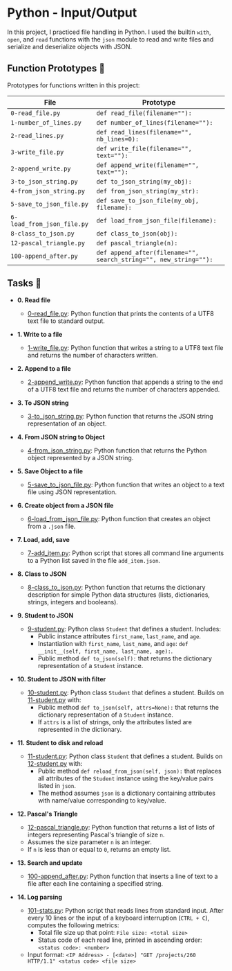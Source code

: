 # Python - Input/Output

In this project, I practiced file handling in Python. I used the builtin `with`, `open`, and `read` functions with the `json` module to read and write files and serialize and deserialize objects with JSON.

## Function Prototypes :floppy_disk:

Prototypes for functions written in this project:

| File                       | Prototype                                                         |
| -------------------------- | ----------------------------------------------------------------- |
| `0-read_file.py`           | `def read_file(filename=""):`                                     |
| `1-number_of_lines.py`     | `def number_of_lines(filename=""):`                               |
| `2-read_lines.py`          | `def read_lines(filename="", nb_lines=0):`                        |
| `3-write_file.py`          | `def write_file(filename="", text=""):`                           |
| `2-append_write.py`        | `def append_write(filename="", text=""):`                         |
| `3-to_json_string.py`      | `def to_json_string(my_obj):`                                     |
| `4-from_json_string.py`    | `def from_json_string(my_str):`                                   |
| `5-save_to_json_file.py`   | `def save_to_json_file(my_obj, filename):`                        |
| `6-load_from_json_file.py` | `def load_from_json_file(filename):`                              |
| `8-class_to_json.py`       | `def class_to_json(obj):`                                         |
| `12-pascal_triangle.py`    | `def pascal_triangle(n):`                                         |
| `100-append_after.py`      | `def append_after(filename="", search_string="", new_string=""):` |

## Tasks :page_with_curl:

- **0. Read file**

  - [0-read_file.py](./0-read_file.py): Python function that prints the contents of a UTF8 text file to standard output.

- **1. Write to a file**

  - [1-write_file.py](./1-write_file.py): Python function that writes a string to a UTF8 text file and returns the number of characters written.

- **2. Append to a file**

  - [2-append_write.py](./2-append_write.py): Python function that appends a string to the end of a UTF8 text file and returns the number of characters appended.

- **3. To JSON string**

  - [3-to_json_string.py](./3-to_json_string.py): Python function that returns the JSON string representation of an object.

- **4. From JSON string to Object**

  - [4-from_json_string.py](./4-from_json_string.py): Python function that returns the Python object represented by a JSON string.

- **5. Save Object to a file**

  - [5-save_to_json_file.py](./5-save_to_json_file.py): Python function that writes an object to a text file using JSON representation.

- **6. Create object from a JSON file**

  - [6-load_from_json_file.py](./6-load_from_json_file.py): Python function that creates an object from a `.json` file.

- **7. Load, add, save**

  - [7-add_item.py](./7-add_item.py): Python script that stores all command line arguments to a Python list saved in the file `add_item.json`.

- **8. Class to JSON**

  - [8-class_to_json.py](./8-class_to_json.py): Python function that returns the dictionary description for simple Python data structures (lists, dictionaries, strings, integers and booleans).

- **9. Student to JSON**

  - [9-student.py](./9-student.py): Python class `Student` that defines a student. Includes:
    - Public instance attributes `first_name`, `last_name`, and `age`.
    - Instantiation with `first_name`, `last_name`, and `age`: `def __init__(self, first_name, last_name, age):`.
    - Public method `def to_json(self):` that returns the dictionary representation of a `Student` instance.

- **10. Student to JSON with filter**

  - [10-student.py](./10-student.py): Python class `Student` that defines a student. Builds on [11-student.py](./11-student.py) with:
    - Public method `def to_json(self, attrs=None):` that returns the dictionary representation of a `Student` instance.
    - If `attrs` is a list of strings, only the attributes listed are represented in the dictionary.

- **11. Student to disk and reload**

  - [11-student.py](./11-student.py): Python class `Student` that defines a student. Builds on [12-student.py](./12-student.py) with:
    - Public method `def reload_from_json(self, json):` that replaces all attributes of the `Student` instance using the key/value pairs listed in `json`.
    - The method assumes `json` is a dictionary containing attributes with name/value corresponding to key/value.

- **12. Pascal's Triangle**

  - [12-pascal_triangle.py](./12-pascal_triangle.py): Python function that returns a list of lists of integers representing Pascal's triangle of size `n`.
  - Assumes the size parameter `n` is an integer.
  - If `n` is less than or equal to `0`, returns an empty list.

- **13. Search and update**

  - [100-append_after.py](./100-append_after.py): Python function that inserts a line of text to a file after each line containing a specified string.

- **14. Log parsing**
  - [101-stats.py](./101-stats.py): Python script that reads lines from standard input. After every 10 lines or the input of a keyboard interruption (`CTRL + C`), computes the following metrics:
    - Total file size up that point: `File size: <total size>`
    - Status code of each read line, printed in ascending order: `<status code>: <number>`
  - Input format: `<IP Address> - [<date>] "GET /projects/260 HTTP/1.1"
<status code> <file size>`
